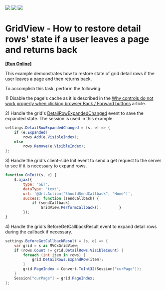 <!-- default badges list -->
![](https://img.shields.io/endpoint?url=https://codecentral.devexpress.com/api/v1/VersionRange/128550479/22.2.3%2B)
[![](https://img.shields.io/badge/Open_in_DevExpress_Support_Center-FF7200?style=flat-square&logo=DevExpress&logoColor=white)](https://supportcenter.devexpress.com/ticket/details/E4840)
[![](https://img.shields.io/badge/📖_How_to_use_DevExpress_Examples-e9f6fc?style=flat-square)](https://docs.devexpress.com/GeneralInformation/403183)
<!-- default badges end -->
# GridView - How to restore detail rows' state if a user leaves a page and returns back
<!-- run online -->
**[[Run Online]](https://codecentral.devexpress.com/e4840/)**
<!-- run online end -->


<p>This example demonstrates how to restore state of grid detail rows if the user leaves a page and then returns back.</p>
<p>To accomplish this task, perform the following:</p>
<p>1) Disable the page's cache as it is described in the <a href="https://www.devexpress.com/Support/Center/p/KA18692">Why controls do not work properly when clicking browser Back / Forward buttons</a> article.</p>
<p>2) Handle the grid's <a href="http://documentation.devexpress.com/#AspNet/DevExpressWebASPxGridViewASPxGridView_DetailRowExpandedChangedtopic">DetailRowExpandedChanged</a> event to save the expanded state. The session is used in this example.</p>


```cs
settings.DetailRowExpandedChanged = (s, e) => {
	if (e.Expanded)
		rows.Add(e.VisibleIndex);
	else
		rows.Remove(e.VisibleIndex);
};
```


<p>3) Handle the grid's client-side Init event to send a get request to the server to see if it is necessary to expand rows.</p>


```js
function OnInit(s, e) {    
	$.ajax({        
		type: "GET",        
		dataType: "text",        
		url: '@Url.Action("ShouldSendCallback", "Home")',        
		success: function (sendCallback) {            
			if (sendCallback)                
				GridView.PerformCallback();        }    
		});
}
```


<p>4) Handle the grid's BeforeGetCallbackResult event to expand detail rows during the callback if necessary.</p>


```cs
settings.BeforeGetCallbackResult = (s, e) => {     
	var grid = s as MVCxGridView;    
	if (rows.Count != grid.DetailRows.VisibleCount) {        
		foreach (int item in rows) {            
			grid.DetailRows.ExpandRow(item);                        
		}        
		grid.PageIndex = Convert.ToInt32(Session["curPage"]);    
	}    
	Session["curPage"] = grid.PageIndex;
};
```



<br/>


